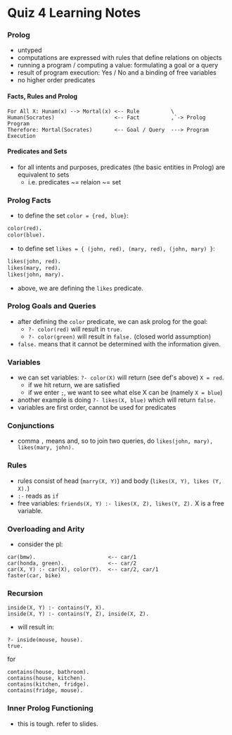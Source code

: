 # Quiz 4 Learning Notes

### Prolog
- untyped
- computations are expressed with rules that define relations on objects
- running a program / computing a value: formulating a goal or a query
- result of program execution: Yes / No and a binding of free variables
- no higher order predicates

#### Facts, Rules and Prolog
```
For All X: Hunam(x) --> Mortal(x) <-- Rule 			\
Human(Socrates)					  <-- Fact 			,`-> Prolog Program
Therefore: Mortal(Socrates)		  <-- Goal / Query  ---> Program Execution
```

#### Predicates and Sets
- for all intents and purposes, predicates (the basic entities in Prolog) are equivalent to sets
	- i.e. predicates ~= relaion ~= set

### Prolog Facts
- to define the set `color = {red, blue}`:
```prolog
color(red).
color(blue).
```
- to define set `likes = { (john, red), (mary, red), (john, mary) }`:
```prolog
likes(john, red).
likes(mary, red).
likes(john, mary).
```
- above, we are defining the `likes` predicate.

### Prolog Goals and Queries
- after defining the `color` predicate, we can ask prolog for the goal: 
	- `?- color(red)` will result in `true.`
	- `?- color(green)` will result in `false.` (closed world assumption)
- `false.` means that it cannot be determined with the information given.

### Variables
- we can set variables: `?- color(X)` will return (see def's above) `X = red`. 
	- if we hit return, we are satisfied
	- if we enter `;`, we want to see what else X can be (namely `X = blue`)
- another example is doing `?- likes(X, blue)` which will return `false.`
- variables are first order, cannot be used for predicates

### Conjunctions
- comma `,` means and, so to join two queries, do `likes(john, mary), likes(mary, john).`

### Rules
- rules consist of head (`marry(X, Y)`) and body (`likes(X, Y), likes (Y, X).`)
- `:-` reads as `if`
- free variables: `friends(X, Y) :- likes(X, Z), likes(Y, Z).` X is a free variable.

### Overloading and Arity
- consider the pl:
```
car(bmw).						<-- car/1
car(honda, green).				<-- car/2
car(X, Y) :- car(X), color(Y).	<-- car/2, car/1
faster(car, bike)				
```

### Recursion
```
inside(X, Y) :- contains(Y, X).
inside(X, Y) :- contains(Y, Z), inside(X, Z).
```
- will result in:
```
?- inside(mouse, house).
true.
```
for 
```
contains(house, bathroom).
contains(house, kitchen).
contains(kitchen, fridge).
contains(fridge, mouse).
```

### Inner Prolog Functioning 
- this is tough. refer to slides. 

